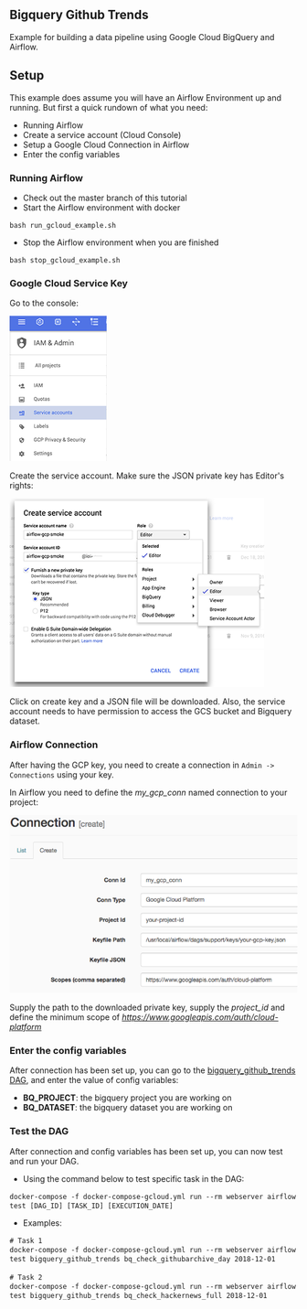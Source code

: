 Bigquery Github Trends
---

Example for building a data pipeline using Google Cloud BigQuery and Airflow.

## Setup

This example does assume you will have an Airflow Environment up and running. But first
a quick rundown of what you need:

* Running Airflow
* Create a service account (Cloud Console)
* Setup a Google Cloud Connection in Airflow
* Enter the config variables

### Running Airflow

- Check out the master branch of this tutorial
- Start the Airflow environment with docker

```
bash run_gcloud_example.sh
```

- Stop the Airflow environment when you are finished

```
bash stop_gcloud_example.sh
```

### Google Cloud Service Key

Go to the console:

![console](img/console_service_account.png?raw=true)

Create the service account. Make sure the JSON private key has Editor's rights:

![console](img/create_service_account.png?raw=true)

Click on create key and a JSON file will be downloaded. Also, the service account needs to have permission to access the GCS bucket and Bigquery dataset.

### Airflow Connection

After having the GCP key, you need to create a connection in `Admin -> Connections` using your key.

In Airflow you need to define the *my_gcp_conn* named connection to your project:

![console](img/airflow_connection.png?raw=true)

Supply the path to the downloaded private key, supply the *project_id* and define the
minimum scope of *https://www.googleapis.com/auth/cloud-platform*

### Enter the config variables

After connection has been set up, you can go to the [bigquery_github_trends DAG](../../gcloud-example/bigquery_github/bigquery_github_trends.py), and enter the value of config variables:
- __BQ_PROJECT__: the bigquery project you are working on
- __BQ_DATASET__: the bigquery dataset you are working on

### Test the DAG

After connection and config variables has been set up, you can now test and run your DAG. 

- Using the command below to test specific task in the DAG:

```
docker-compose -f docker-compose-gcloud.yml run --rm webserver airflow test [DAG_ID] [TASK_ID] [EXECUTION_DATE]
```

- Examples: 

```
# Task 1
docker-compose -f docker-compose-gcloud.yml run --rm webserver airflow test bigquery_github_trends bq_check_githubarchive_day 2018-12-01

# Task 2
docker-compose -f docker-compose-gcloud.yml run --rm webserver airflow test bigquery_github_trends bq_check_hackernews_full 2018-12-01
```
